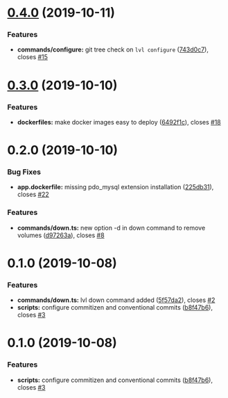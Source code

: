# [0.4.0](https://github.com/badassery/laravel-up/compare/v0.3.0...v0.4.0) (2019-10-11)

### Features

- **commands/configure:** git tree check on `lvl configure` ([743d0c7](https://github.com/badassery/laravel-up/commit/743d0c7)), closes [#15](https://github.com/badassery/laravel-up/issues/15)

# [0.3.0](https://github.com/badassery/laravel-up/compare/v0.2.0...v0.3.0) (2019-10-10)

### Features

- **dockerfiles:** make docker images easy to deploy ([6492f1c](https://github.com/badassery/laravel-up/commit/6492f1c)), closes [#18](https://github.com/badassery/laravel-up/issues/18)

# 0.2.0 (2019-10-10)

### Bug Fixes

- **app.dockerfile:** missing pdo_mysql extension installation ([225db31](https://github.com/badassery/laravel-up/commit/225db31)), closes [#22](https://github.com/badassery/laravel-up/issues/22)

### Features

- **commands/down.ts:** new option -d in down command to remove volumes ([d97263a](https://github.com/badassery/laravel-up/commit/d97263a)), closes [#8](https://github.com/badassery/laravel-up/issues/8)

# 0.1.0 (2019-10-08)

### Features

- **commands/down.ts:** lvl down command added ([5f57da2](https://github.com/badassery/laravel-up/commit/5f57da2)), closes [#2](https://github.com/badassery/laravel-up/issues/2)
- **scripts:** configure commitizen and conventional commits ([b8f47b6](https://github.com/badassery/laravel-up/commit/b8f47b6)), closes [#3](https://github.com/badassery/laravel-up/issues/3)

# 0.1.0 (2019-10-08)

### Features

- **scripts:** configure commitizen and conventional commits ([b8f47b6](https://github.com/badassery/laravel-up/commit/b8f47b6)), closes [#3](https://github.com/badassery/laravel-up/issues/3)
